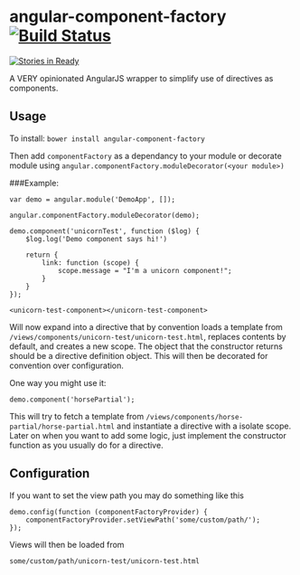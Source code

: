 angular-component-factory [![Build Status](https://travis-ci.org/kennethlynne/angular-component-factory.png?branch=master)](https://travis-ci.org/kennethlynne/angular-component-factory)
=========================
[![Stories in Ready](https://badge.waffle.io/kennethlynne/angular-component-factory.png?label=ready)](http://waffle.io/kennethlynne/angular-component-factory)

A VERY opinionated AngularJS wrapper to simplify use of directives as components.

## Usage
To install: ```bower install angular-component-factory```

Then add ```componentFactory``` as a dependancy to your module or decorate module using ```angular.componentFactory.moduleDecorator(<your module>)```

###Example:
```
var demo = angular.module('DemoApp', []);

angular.componentFactory.moduleDecorator(demo);

demo.component('unicornTest', function ($log) {
    $log.log('Demo component says hi!')

    return {
        link: function (scope) {
            scope.message = "I'm a unicorn component!";
        }
    }
});
```

```
<unicorn-test-component></unicorn-test-component>
```

Will now expand into a directive that by convention loads a template from ```/views/components/unicorn-test/unicorn-test.html```, replaces contents by default, and creates a new scope.
The object that the constructor returns should be a directive definition object. This will then be decorated for convention over configuration.

One way you might use it:

 ```
 demo.component('horsePartial');
 ```

This will try to fetch a template from ```/views/components/horse-partial/horse-partial.html``` and instantiate a directive with a isolate scope.
Later on when you want to add some logic, just implement the constructor function as you usually do for a directive.

## Configuration
If you want to set the view path you may do something like this
```
demo.config(function (componentFactoryProvider) {
    componentFactoryProvider.setViewPath('some/custom/path/');
});
```
Views will then be loaded from
```
some/custom/path/unicorn-test/unicorn-test.html
```
